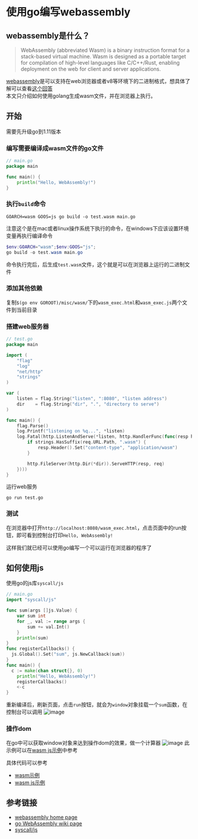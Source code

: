 # 使用go编写webassembly

## webassembly是什么？
> WebAssembly (abbreviated Wasm) is a binary instruction format for a stack-based virtual machine. Wasm is designed as a portable target for compilation of high-level languages like C/C++/Rust, enabling deployment on the web for client and server applications.

[webassembly](https://webassembly.org/)是可以支持在web浏览器或者v8等环境下的二进制格式，想具体了解可以查看[这个回答](https://www.zhihu.com/question/31415286/answer/58022648)  
本文只介绍如何使用golang生成wasm文件，并在浏览器上执行。

## 开始
需要先升级go到1.11版本

### 编写需要编译成wasm文件的go文件

```go
// main.go
package main

func main() {
	println("Hello, WebAssembly!")
}
```

### 执行`build`命令
```
GOARCH=wasm GOOS=js go build -o test.wasm main.go
```
注意这个是在mac或者linux操作系统下执行的命令，在windows下应该设置环境变量再执行编译命令
```powershell
$env:GOARCH="wasm";$env:GOOS="js";
go build -o test.wasm main.go
```
命令执行完后，后生成`test.wasm`文件，这个就是可以在浏览器上运行的二进制文件

### 添加其他依赖
复制`$(go env GOROOT)/misc/wasm/`下的`wasm_exec.html`和`wasm_exec.js`两个文件到当前目录


### 搭建web服务器
```go
// test.go
package main

import (
	"flag"
	"log"
	"net/http"
	"strings"
)

var (
	listen = flag.String("listen", ":8080", "listen address")
	dir    = flag.String("dir", ".", "directory to serve")
)

func main() {
	flag.Parse()
	log.Printf("listening on %q...", *listen)
	log.Fatal(http.ListenAndServe(*listen, http.HandlerFunc(func(resp http.ResponseWriter, req *http.Request) {
		if strings.HasSuffix(req.URL.Path, ".wasm") {
			resp.Header().Set("content-type", "application/wasm")
		}

		http.FileServer(http.Dir(*dir)).ServeHTTP(resp, req)
	})))
}
```
运行web服务
```
go run test.go
```

### 测试
在浏览器中打开`http://localhost:8080/wasm_exec.html`，点击页面中的run按钮，即可看到控制台打印`Hello, WebAssembly!`

这样我们就已经可以使用go编写一个可以运行在浏览器的程序了

## 如何使用js
使用go的js库`syscall/js`
```go
// main.go
import "syscall/js"

func sum(args []js.Value) {
	var sum int
	for _, val := range args {
		sum += val.Int()
	}
	println(sum)
}
func registerCallbacks() {
  js.Global().Set("sum", js.NewCallback(sum))
}
func main() {
  c := make(chan struct{}, 0)
	println("Hello, WebAssembly!")
	registerCallbacks()
	<-c
}
```
重新编译后，刷新页面，点击`run`按钮，就会为`window`对象挂载一个`sum`函数，在控制台可以调用
![image](https://note.youdao.com/yws/public/resource/47ed86ad94482e345a33baf0e9fb89eb/xmlnote/86ADB5B191C141C38442F7DB54257CD1/3794)

### 操作dom
在go中可以获取window对象来达到操作dom的效果，做一个计算器
![image](https://note.youdao.com/yws/public/resource/47ed86ad94482e345a33baf0e9fb89eb/xmlnote/5C677199C5144A6CAC3D8A2AC9CF378B/3797)
此示例可以在[wasm js示例](https://github.com/linjiajian999/anything/tree/master/go/js)中参考

具体代码可以参考
- [wasm示例](https://github.com/linjiajian999/anything/tree/master/go/webassembly)
- [wasm js示例](https://github.com/linjiajian999/anything/tree/master/go/js)

## 参考链接
- [webassembly home page](https://webassembly.org/)
- [go WebAssembly wiki page](https://github.com/golang/go/wiki/WebAssembly)
- [syscall/js](https://tip.golang.org/pkg/syscall/js/)
